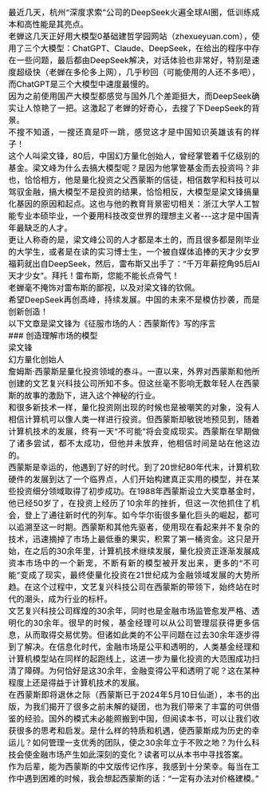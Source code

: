 <div style="text-align: justify;">
 <span style="font-size:16px; color:black">
最近几天，杭州“深度求索”公司的DeepSeek火遍全球AI圈，低训练成本和高性能是其亮点。<br>
老蝉这几天正好用大模型0基础建哲学园网站（zhexueyuan.com），使用了三个大模型：ChatGPT、Claude、DeepSeek，在给出的程序中存在一些问题，最后都由DeepSeek解决，对话体验也非常好，特别是速度超级快（老蝉在多伦多上网），几乎秒回（可能使用的人还不多吧），而ChatGPT是三个大模型中速度最慢的。<br>
因为之前使用国产大模型都感觉与国外几个差距挺大，而DeepSeek确实让人惊艳了一把。这激起了老蝉的好奇心，去搜了下DeepSeek的背景。<br>
不搜不知道，一搜还真是吓一跳，感觉这才是中国知识英雄该有的样子！<br>
这个人叫梁文锋，80后，中国幻方量化创始人，曾经掌管着千亿级别的基金。梁文峰为什么去搞大模型呢？是因为他掌管基金而去投资吗？非也，恰恰相方，他是量化投资之父西蒙斯的信徒，相信数学和科技可以驾驭金融，搞大模型不是投资的结果，恰恰相反，大模型是梁文锋搞量化基因的原因和起点。这也与他的教育背景密切相关：浙江大学人工智能专业本硕毕业，一个要用科技改变世界的理想主义者---这才是中国青年最缺乏的人才。<br>
更让人称奇的是，梁文峰公司的人才都是本土的，而且很多都是刚毕业的大学生，或者是在读的实习博士生，一个被自媒体追捧的天才少女罗福莉就出自DeepSeek，然后，雷布斯又出手了：“千万年薪挖角95后AI天才少女”。拜托！雷布斯，您能不能长点骨气！<br>
老蝉毫不掩饰对雷布斯的鄙视，以及对梁文锋的钦佩。<br>
希望DeepSeek再创高峰，持续发展。中国的未来不是模仿抄袭，而是创新创造！<br>
以下文章是梁文锋为《征服市场的人：西蒙斯传》写的序言<br>
### 创造理解市场的模型<br>
梁文锋<br>
幻方量化创始人<br>
詹姆斯·西蒙斯是量化投资领域的泰斗。一直以来，外界对西蒙斯和他所创建的文艺复兴科技公司所知不多。但这丝毫不影响无数年轻人在西蒙斯的故事的激励下，进入这个神秘的行业。<br>
和很多新技术一样，量化投资刚出现的时候也是被嘲笑的对象，没有人相信计算机可以像人类一样进行投资。但西蒙斯却敏锐地预见到，随着计算机技术的发展，终有一天“不可能”将会变成现实。西蒙斯在早期做了诸多尝试，都不太成功，但他并未放弃，他相信时间是站在他这边的。<br>
西蒙斯是幸运的，他遇到了好的时代。到了20世纪80年代末，计算机软硬件的发展到达了一个临界点，人们开始构建真正实用的模型，并在某些投资细分领域取得了初步成功。在1988年西蒙斯设立大奖章基金时，他已经50岁了，在投资上经历了10余年的挫折，但这一次他抓住了机会，登上了通往新时代的列车。如今华尔街很多量化巨头的崛起，都可以追溯至这一时期。西蒙斯和其他先驱者，使用现在看起来并不复杂的技术，迅速摘掉了市场上最低垂的果实，积累了第一桶资金。这只是开始，在之后的30余年里，计算机技术继续发展，量化投资正逐渐发展成资本市场中的一个新宠，不断有新的模型被开发出来，更多的“不可能”变成了现实，最终使量化投资在21世纪成为金融领域发展的大势所趋。在这个过程中，文艺复兴科技公司在西蒙斯的带领下，始终站在时代的潮头，成为行业的标杆。<br>
文艺复兴科技公司辉煌的30余年，同时也是金融市场监管愈发严格、透明化的30余年。很早的时候，基金经理可以从公司管理层获得更多信息，从而取得交易优势。但诸如此类的不公平问题在过去30余年逐步得到了解决。在信息化时代，金融市场是公平和透明的，人类基金经理和计算机模型站在同样的起跑线上，这进一步为量化投资的大范围成功扫清了障碍。为何恰好是这30余年，金融变得公平和透明了呢？这在某种程度上还是得益于计算机技术的发展。<br>
在西蒙斯即将退休之际（西蒙斯已于2024年5月10日仙逝），本书的出版，为我们揭开了很多之前未解的疑团，也为我们带来了丰富的可供借鉴的经验。国外的模式未必能照搬到中国，但阅读本书，可以让我们收获很多的思考和启发。是什么样的特质和机遇，使西蒙斯成为历史的幸运儿？如何管理一支优秀的团队，使之30余年立于不败之地？为什么科技会使金融市场产生如此深刻的变化？读者可以从本书中寻找答案。<br>
作为后辈，能为西蒙斯的中文版传记作序，我感到十分荣幸。每当在工作中遇到困难的时候，我会想起西蒙斯的话：“一定有办法对价格建模。”<br><br>
</span>
</div>
